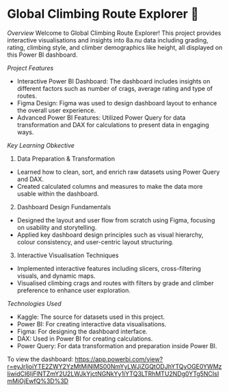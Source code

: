 # Global Climbing Route Explorer 🧗

*Overview*
Welcome to Global Climbing Route Explorer! This project provides interactive visualisations and insights into 8a.nu data including grading, rating, climbing style, and climber demographics like height, all displayed on this Power BI dashboard.

*Project Features*
- Interactive Power BI Dashboard: The dashboard includes insights on different factors such as number of crags, average rating and type of routes.
- Figma Design: Figma was used to design dashboard layout to enhance the overall user experience.
- Advanced Power BI Features: Utilized Power Query for data transformation and DAX for calculations to present data in engaging ways.

*Key Learning Obkective*
1. Data Preparation & Transformation
- Learned how to clean, sort, and enrich raw datasets using Power Query and DAX.
- Created calculated columns and measures to make the data more usable within the dashboard.

2. Dashboard Design Fundamentals
- Designed the layout and user flow from scratch using Figma, focusing on usability and storytelling.
- Applied key dashboard design principles such as visual hierarchy, colour consistency, and user-centric layout structuring.

3. Interactive Visualisation Techniques
- Implemented interactive features including slicers, cross-filtering visuals, and dynamic maps.
- Visualised climbing crags and routes with filters by grade and climber preference to enhance user exploration.

*Technologies Used*
- Kaggle: The source for datasets used in this project.
- Power BI: For creating interactive data visualisations.
- Figma: For designing the dashboard interface.
- DAX: Used in Power BI for creating calculations.
- Power Query: For data transformation and preparation inside Power BI.

To view the dashboard: https://app.powerbi.com/view?r=eyJrIjoiYTE2ZWY2YzMtMjNlMS00NmYyLWJiZGQtODJhYTQyOGE0YWMzIiwidCI6IjFlNTZmY2U2LWJkYjctNGNkYy1iYTQ3LTRhMTU2NDg0YTg5NCIsImMiOjEwfQ%3D%3D
